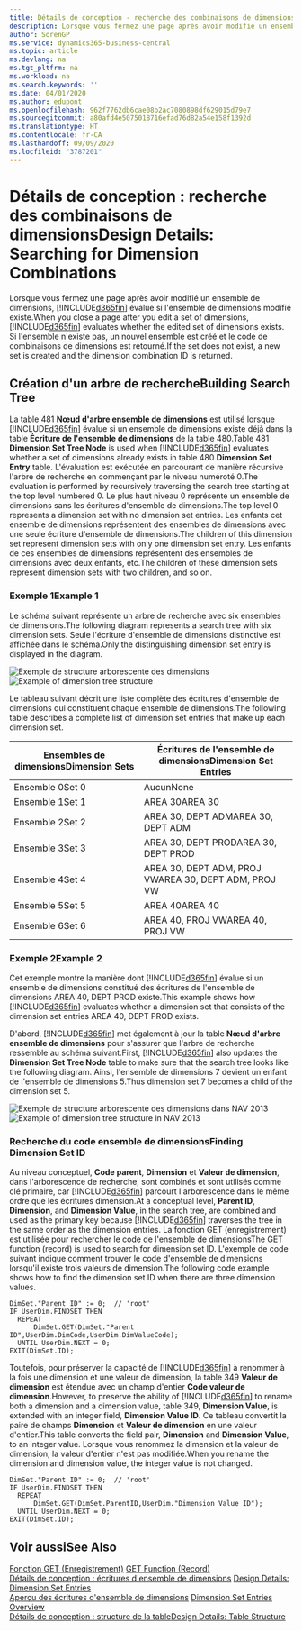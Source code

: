 ```yaml
---
title: Détails de conception - recherche des combinaisons de dimensions | Microsoft Docs
description: Lorsque vous fermez une page après avoir modifié un ensemble de dimensions, Business Central évalue si l'ensemble de dimensions modifié existe. Si l'ensemble n'existe pas, un nouvel ensemble est créé et le code de combinaisons de dimensions est retourné.
author: SorenGP
ms.service: dynamics365-business-central
ms.topic: article
ms.devlang: na
ms.tgt_pltfrm: na
ms.workload: na
ms.search.keywords: ''
ms.date: 04/01/2020
ms.author: edupont
ms.openlocfilehash: 962f7762db6cae08b2ac7080898df629015d79e7
ms.sourcegitcommit: a80afd4e5075018716efad76d82a54e158f1392d
ms.translationtype: HT
ms.contentlocale: fr-CA
ms.lasthandoff: 09/09/2020
ms.locfileid: "3787201"
---
```

# <a name="design-details-searching-for-dimension-combinations"></a><span data-ttu-id="17e17-104">Détails de conception : recherche des combinaisons de dimensions</span><span class="sxs-lookup"><span data-stu-id="17e17-104">Design Details: Searching for Dimension Combinations</span></span>
<span data-ttu-id="17e17-105">Lorsque vous fermez une page après avoir modifié un ensemble de dimensions, [!INCLUDE[d365fin](includes/d365fin_md.md)] évalue si l'ensemble de dimensions modifié existe.</span><span class="sxs-lookup"><span data-stu-id="17e17-105">When you close a page after you edit a set of dimensions, [!INCLUDE[d365fin](includes/d365fin_md.md)] evaluates whether the edited set of dimensions exists.</span></span> <span data-ttu-id="17e17-106">Si l'ensemble n'existe pas, un nouvel ensemble est créé et le code de combinaisons de dimensions est retourné.</span><span class="sxs-lookup"><span data-stu-id="17e17-106">If the set does not exist, a new set is created and the dimension combination ID is returned.</span></span>  

## <a name="building-search-tree"></a><span data-ttu-id="17e17-107">Création d'un arbre de recherche</span><span class="sxs-lookup"><span data-stu-id="17e17-107">Building Search Tree</span></span>  
 <span data-ttu-id="17e17-108">La table 481 **Nœud d'arbre ensemble de dimensions** est utilisé lorsque [!INCLUDE[d365fin](includes/d365fin_md.md)] évalue si un ensemble de dimensions existe déjà dans la table **Écriture de l'ensemble de dimensions** de la table 480.</span><span class="sxs-lookup"><span data-stu-id="17e17-108">Table 481 **Dimension Set Tree Node** is used when [!INCLUDE[d365fin](includes/d365fin_md.md)] evaluates whether a set of dimensions already exists in table 480 **Dimension Set Entry** table.</span></span> <span data-ttu-id="17e17-109">L'évaluation est exécutée en parcourant de manière récursive l'arbre de recherche en commençant par le niveau numéroté 0.</span><span class="sxs-lookup"><span data-stu-id="17e17-109">The evaluation is performed by recursively traversing the search tree starting at the top level numbered 0.</span></span> <span data-ttu-id="17e17-110">Le plus haut niveau 0 représente un ensemble de dimensions sans les écritures d'ensemble de dimensions.</span><span class="sxs-lookup"><span data-stu-id="17e17-110">The top level 0 represents a dimension set with no dimension set entries.</span></span> <span data-ttu-id="17e17-111">Les enfants cet ensemble de dimensions représentent des ensembles de dimensions avec une seule écriture d'ensemble de dimensions.</span><span class="sxs-lookup"><span data-stu-id="17e17-111">The children of this dimension set represent dimension sets with only one dimension set entry.</span></span> <span data-ttu-id="17e17-112">Les enfants de ces ensembles de dimensions représentent des ensembles de dimensions avec deux enfants, etc.</span><span class="sxs-lookup"><span data-stu-id="17e17-112">The children of these dimension sets represent dimension sets with two children, and so on.</span></span>  

### <a name="example-1"></a><span data-ttu-id="17e17-113">Exemple 1</span><span class="sxs-lookup"><span data-stu-id="17e17-113">Example 1</span></span>  
 <span data-ttu-id="17e17-114">Le schéma suivant représente un arbre de recherche avec six ensembles de dimensions.</span><span class="sxs-lookup"><span data-stu-id="17e17-114">The following diagram represents a search tree with six dimension sets.</span></span> <span data-ttu-id="17e17-115">Seule l'écriture d'ensemble de dimensions distinctive est affichée dans le schéma.</span><span class="sxs-lookup"><span data-stu-id="17e17-115">Only the distinguishing dimension set entry is displayed in the diagram.</span></span>  

 <span data-ttu-id="17e17-116">![Exemple de structure arborescente des dimensions](media/nav2013_dimension_tree.png "Exemple de structure arborescente des dimensions")</span><span class="sxs-lookup"><span data-stu-id="17e17-116">![Example of dimension tree structure](media/nav2013_dimension_tree.png "Example of dimension tree structure")</span></span>  

 <span data-ttu-id="17e17-117">Le tableau suivant décrit une liste complète des écritures d'ensemble de dimensions qui constituent chaque ensemble de dimensions.</span><span class="sxs-lookup"><span data-stu-id="17e17-117">The following table describes a complete list of dimension set entries that make up each dimension set.</span></span>  

|<span data-ttu-id="17e17-118">Ensembles de dimensions</span><span class="sxs-lookup"><span data-stu-id="17e17-118">Dimension Sets</span></span>|<span data-ttu-id="17e17-119">Écritures de l'ensemble de dimensions</span><span class="sxs-lookup"><span data-stu-id="17e17-119">Dimension Set Entries</span></span>|  
|--------------------|---------------------------|  
|<span data-ttu-id="17e17-120">Ensemble 0</span><span class="sxs-lookup"><span data-stu-id="17e17-120">Set 0</span></span>|<span data-ttu-id="17e17-121">Aucun</span><span class="sxs-lookup"><span data-stu-id="17e17-121">None</span></span>|  
|<span data-ttu-id="17e17-122">Ensemble 1</span><span class="sxs-lookup"><span data-stu-id="17e17-122">Set 1</span></span>|<span data-ttu-id="17e17-123">AREA 30</span><span class="sxs-lookup"><span data-stu-id="17e17-123">AREA 30</span></span>|  
|<span data-ttu-id="17e17-124">Ensemble 2</span><span class="sxs-lookup"><span data-stu-id="17e17-124">Set 2</span></span>|<span data-ttu-id="17e17-125">AREA 30, DEPT ADM</span><span class="sxs-lookup"><span data-stu-id="17e17-125">AREA 30, DEPT ADM</span></span>|  
|<span data-ttu-id="17e17-126">Ensemble 3</span><span class="sxs-lookup"><span data-stu-id="17e17-126">Set 3</span></span>|<span data-ttu-id="17e17-127">AREA 30, DEPT PROD</span><span class="sxs-lookup"><span data-stu-id="17e17-127">AREA 30, DEPT PROD</span></span>|  
|<span data-ttu-id="17e17-128">Ensemble 4</span><span class="sxs-lookup"><span data-stu-id="17e17-128">Set 4</span></span>|<span data-ttu-id="17e17-129">AREA 30, DEPT ADM, PROJ VW</span><span class="sxs-lookup"><span data-stu-id="17e17-129">AREA 30, DEPT ADM, PROJ VW</span></span>|  
|<span data-ttu-id="17e17-130">Ensemble 5</span><span class="sxs-lookup"><span data-stu-id="17e17-130">Set 5</span></span>|<span data-ttu-id="17e17-131">AREA 40</span><span class="sxs-lookup"><span data-stu-id="17e17-131">AREA 40</span></span>|  
|<span data-ttu-id="17e17-132">Ensemble 6</span><span class="sxs-lookup"><span data-stu-id="17e17-132">Set 6</span></span>|<span data-ttu-id="17e17-133">AREA 40, PROJ VW</span><span class="sxs-lookup"><span data-stu-id="17e17-133">AREA 40, PROJ VW</span></span>|  

### <a name="example-2"></a><span data-ttu-id="17e17-134">Exemple 2</span><span class="sxs-lookup"><span data-stu-id="17e17-134">Example 2</span></span>  
 <span data-ttu-id="17e17-135">Cet exemple montre la manière dont [!INCLUDE[d365fin](includes/d365fin_md.md)] évalue si un ensemble de dimensions constitué des écritures de l'ensemble de dimensions AREA 40, DEPT PROD existe.</span><span class="sxs-lookup"><span data-stu-id="17e17-135">This example shows how [!INCLUDE[d365fin](includes/d365fin_md.md)] evaluates whether a dimension set that consists of the dimension set entries AREA 40, DEPT PROD exists.</span></span>  

 <span data-ttu-id="17e17-136">D'abord, [!INCLUDE[d365fin](includes/d365fin_md.md)] met également à jour la table **Nœud d'arbre ensemble de dimensions** pour s'assurer que l'arbre de recherche ressemble au schéma suivant.</span><span class="sxs-lookup"><span data-stu-id="17e17-136">First, [!INCLUDE[d365fin](includes/d365fin_md.md)] also updates the **Dimension Set Tree Node** table to make sure that the search tree looks like the following diagram.</span></span> <span data-ttu-id="17e17-137">Ainsi, l'ensemble de dimensions 7 devient un enfant de l'ensemble de dimensions 5.</span><span class="sxs-lookup"><span data-stu-id="17e17-137">Thus dimension set 7 becomes a child of the dimension set 5.</span></span>  

 <span data-ttu-id="17e17-138">![Exemple de structure arborescente des dimensions dans NAV 2013](media/nav2013_dimension_tree_example2.png "Exemple de structure arborescente des dimensions dans NAV 2013")</span><span class="sxs-lookup"><span data-stu-id="17e17-138">![Example of dimension tree structure in NAV 2013](media/nav2013_dimension_tree_example2.png "Example of dimension tree structure in NAV 2013")</span></span>  

### <a name="finding-dimension-set-id"></a><span data-ttu-id="17e17-139">Recherche du code ensemble de dimensions</span><span class="sxs-lookup"><span data-stu-id="17e17-139">Finding Dimension Set ID</span></span>  
 <span data-ttu-id="17e17-140">Au niveau conceptuel, **Code parent**, **Dimension** et **Valeur de dimension**, dans l'arborescence de recherche, sont combinés et sont utilisés comme clé primaire, car [!INCLUDE[d365fin](includes/d365fin_md.md)] parcourt l'arborescence dans le même ordre que les écritures dimension.</span><span class="sxs-lookup"><span data-stu-id="17e17-140">At a conceptual level, **Parent ID**, **Dimension**, and **Dimension Value**, in the search tree, are combined and used as the primary key because [!INCLUDE[d365fin](includes/d365fin_md.md)] traverses the tree in the same order as the dimension entries.</span></span> <span data-ttu-id="17e17-141">La fonction GET (enregistrement) est utilisée pour rechercher le code de l'ensemble de dimensions</span><span class="sxs-lookup"><span data-stu-id="17e17-141">The GET function (record) is used to search for dimension set ID.</span></span> <span data-ttu-id="17e17-142">L'exemple de code suivant indique comment trouver le code d'ensemble de dimensions lorsqu'il existe trois valeurs de dimension.</span><span class="sxs-lookup"><span data-stu-id="17e17-142">The following code example shows how to find the dimension set ID when there are three dimension values.</span></span>  

```  
DimSet."Parent ID" := 0;  // 'root'  
IF UserDim.FINDSET THEN  
  REPEAT  
      DimSet.GET(DimSet."Parent ID",UserDim.DimCode,UserDim.DimValueCode);  
  UNTIL UserDim.NEXT = 0;  
EXIT(DimSet.ID);  

```  

<span data-ttu-id="17e17-143">Toutefois, pour préserver la capacité de [!INCLUDE[d365fin](includes/d365fin_md.md)] à renommer à la fois une dimension et une valeur de dimension, la table 349 **Valeur de dimension** est étendue avec un champ d'entier **Code valeur de dimension**.</span><span class="sxs-lookup"><span data-stu-id="17e17-143">However, to preserve the ability of [!INCLUDE[d365fin](includes/d365fin_md.md)] to rename both a dimension and a dimension value, table 349, **Dimension Value**, is extended with an integer field, **Dimension Value ID**.</span></span> <span data-ttu-id="17e17-144">Ce tableau convertit la paire de champs **Dimension** et **Valeur de dimension** en une valeur d'entier.</span><span class="sxs-lookup"><span data-stu-id="17e17-144">This table converts the field pair, **Dimension** and **Dimension Value**, to an integer value.</span></span> <span data-ttu-id="17e17-145">Lorsque vous renommez la dimension et la valeur de dimension, la valeur d'entier n'est pas modifiée.</span><span class="sxs-lookup"><span data-stu-id="17e17-145">When you rename the dimension and dimension value, the integer value is not changed.</span></span>  

```  
DimSet."Parent ID" := 0;  // 'root'  
IF UserDim.FINDSET THEN  
  REPEAT  
      DimSet.GET(DimSet.ParentID,UserDim."Dimension Value ID");  
  UNTIL UserDim.NEXT = 0;  
EXIT(DimSet.ID);  

```  

## <a name="see-also"></a><span data-ttu-id="17e17-146">Voir aussi</span><span class="sxs-lookup"><span data-stu-id="17e17-146">See Also</span></span>  
 <span data-ttu-id="17e17-147">[Fonction GET (Enregistrement)](/dynamics-nav/GET-Function--Record-)  </span><span class="sxs-lookup"><span data-stu-id="17e17-147">[GET Function (Record)](/dynamics-nav/GET-Function--Record-)  </span></span>  
 <span data-ttu-id="17e17-148">[Détails de conception : écritures d'ensemble de dimensions](design-details-dimension-set-entries.md) </span><span class="sxs-lookup"><span data-stu-id="17e17-148">[Design Details: Dimension Set Entries](design-details-dimension-set-entries.md) </span></span>  
 <span data-ttu-id="17e17-149">[Aperçu des écritures d'ensemble de dimensions](design-details-dimension-set-entries-overview.md) </span><span class="sxs-lookup"><span data-stu-id="17e17-149">[Dimension Set Entries Overview](design-details-dimension-set-entries-overview.md) </span></span>  
 [<span data-ttu-id="17e17-150">Détails de conception : structure de la table</span><span class="sxs-lookup"><span data-stu-id="17e17-150">Design Details: Table Structure</span></span>](design-details-table-structure.md)   
 
